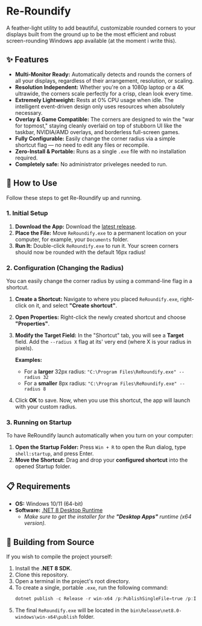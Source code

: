 # Re-Roundify

A feather-light utility to add beautiful, customizable rounded corners to your displays built from the ground up to be the most efficient and robust screen-rounding Windows app available (at the moment i write this).

## ✨ Features

*   **Multi-Monitor Ready:** Automatically detects and rounds the corners of all your displays, regardless of their arrangement, resolution, or scaling.
*   **Resolution Independent:** Whether you're on a 1080p laptop or a 4K ultrawide, the corners scale perfectly for a crisp, clean look every time.
*   **Extremely Lightweight:** Rests at 0% CPU usage when idle. The intelligent event-driven design only uses resources when absolutely necessary.
*   **Overlay & Game Compatible:** The corners are designed to win the "war for topmost," staying cleanly overlaid on top of stubborn UI like the taskbar, NVIDIA/AMD overlays, and borderless full-screen games.
*   **Fully Configurable:** Easily change the corner radius via a simple shortcut flag — no need to edit any files or recompile.
*   **Zero-Install & Portable:** Runs as a single `.exe` file with no installation required.
*   **Completely safe:** No administrator priveleges needed to run.
  
## 🚀 How to Use

Follow these steps to get Re-Roundify up and running.

### 1. Initial Setup

1.  **Download the App:** Download the [latest release](https://github.com/shsh-x/Re-Roundify/releases/latest).
2.  **Place the File:** Move `ReRoundify.exe` to a permanent location on your computer, for example, your `Documents` folder.
3.  **Run It:** Double-click `ReRoundify.exe` to run it. Your screen corners should now be rounded with the default 16px radius!

### 2. Configuration (Changing the Radius)

You can easily change the corner radius by using a command-line flag in a shortcut.

1.  **Create a Shortcut:** Navigate to where you placed `ReRoundify.exe`, right-click on it, and select **"Create shortcut"**.
2.  **Open Properties:** Right-click the newly created shortcut and choose **"Properties"**.
3.  **Modify the Target Field:** In the "Shortcut" tab, you will see a **Target** field. Add the `--radius X` flag at its' very end (where X is your radius in pixels).

    **Examples:**
    *   For a **larger** 32px radius:
        `"C:\Program Files\ReRoundify.exe" --radius 32`
    *   For a **smaller** 8px radius:
        `"C:\Program Files\ReRoundify.exe" --radius 8`

4.  Click **OK** to save. Now, when you use this shortcut, the app will launch with your custom radius.

### 3. Running on Startup

To have ReRoundify launch automatically when you turn on your computer:

1.  **Open the Startup Folder:** Press `Win + R` to open the Run dialog, type `shell:startup`, and press Enter.
2.  **Move the Shortcut:** Drag and drop your **configured shortcut** into the opened Startup folder.

## 📋 Requirements

* **OS:** Windows 10/11 (64-bit)
* **Software:** [.NET 8 Desktop Runtime](https://dotnet.microsoft.com/en-us/download/dotnet/8.0/runtime?cid=getdotnetcore_runtime_windowshosting_x64_hero)
    *   *Make sure to get the installer for the **"Desktop Apps"** runtime (x64 version).*

## 🔧 Building from Source

If you wish to compile the project yourself:

1.  Install the **.NET 8 SDK**.
2.  Clone this repository.
3.  Open a terminal in the project's root directory.
4.  To create a single, portable `.exe`, run the following command:
    ```powershell
    dotnet publish -c Release -r win-x64 /p:PublishSingleFile=true /p:IncludeNativeLibrariesForSelfExtract=true --self-contained false
    ```
5.  The final `ReRoundify.exe` will be located in the `bin\Release\net8.0-windows\win-x64\publish` folder.
